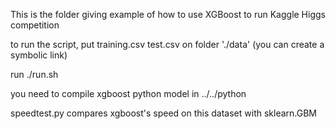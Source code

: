 This is the folder giving example of how to use XGBoost to run Kaggle Higgs competition

to run the script, put training.csv test.csv on folder './data' (you can create a symbolic link)

run ./run.sh

you need to compile xgboost python model in ../../python


speedtest.py compares xgboost's speed on this dataset with sklearn.GBM
